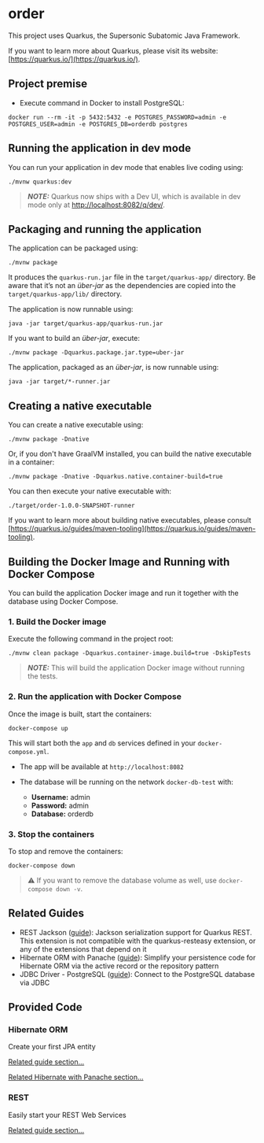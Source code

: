 # order

This project uses Quarkus, the Supersonic Subatomic Java Framework.

If you want to learn more about Quarkus, please visit its website: [https://quarkus.io/](https://quarkus.io/).

## Project premise

* Execute command in Docker to install PostgreSQL:

```shell
docker run --rm -it -p 5432:5432 -e POSTGRES_PASSWORD=admin -e POSTGRES_USER=admin -e POSTGRES_DB=orderdb postgres
```

## Running the application in dev mode

You can run your application in dev mode that enables live coding using:

```shell
./mvnw quarkus:dev
```

> ***NOTE:*** Quarkus now ships with a Dev UI, which is available in dev mode only at [http://localhost:8082/q/dev/](http://localhost:8082/q/dev/).

## Packaging and running the application

The application can be packaged using:

```shell
./mvnw package
```

It produces the `quarkus-run.jar` file in the `target/quarkus-app/` directory.
Be aware that it’s not an *über-jar* as the dependencies are copied into the `target/quarkus-app/lib/` directory.

The application is now runnable using:

```shell
java -jar target/quarkus-app/quarkus-run.jar
```

If you want to build an *über-jar*, execute:

```shell
./mvnw package -Dquarkus.package.jar.type=uber-jar
```

The application, packaged as an *über-jar*, is now runnable using:

```shell
java -jar target/*-runner.jar
```

## Creating a native executable

You can create a native executable using:

```shell
./mvnw package -Dnative
```

Or, if you don't have GraalVM installed, you can build the native executable in a container:

```shell
./mvnw package -Dnative -Dquarkus.native.container-build=true
```

You can then execute your native executable with:

```shell
./target/order-1.0.0-SNAPSHOT-runner
```

If you want to learn more about building native executables, please consult [https://quarkus.io/guides/maven-tooling](https://quarkus.io/guides/maven-tooling).

## Building the Docker Image and Running with Docker Compose

You can build the application Docker image and run it together with the database using Docker Compose.

### 1. Build the Docker image

Execute the following command in the project root:

```shell
./mvnw clean package -Dquarkus.container-image.build=true -DskipTests
```

> ***NOTE:*** This will build the application Docker image without running the tests.

### 2. Run the application with Docker Compose

Once the image is built, start the containers:

```shell
docker-compose up
```

This will start both the `app` and `db` services defined in your `docker-compose.yml`.

* The app will be available at `http://localhost:8082`
* The database will be running on the network `docker-db-test` with:

  * **Username:** admin
  * **Password:** admin
  * **Database:** orderdb

### 3. Stop the containers

To stop and remove the containers:

```shell
docker-compose down
```

> ⚠️ If you want to remove the database volume as well, use `docker-compose down -v`.

## Related Guides

* REST Jackson ([guide](https://quarkus.io/guides/rest#json-serialisation)): Jackson serialization support for Quarkus REST. This extension is not compatible with the quarkus-resteasy extension, or any of the extensions that depend on it
* Hibernate ORM with Panache ([guide](https://quarkus.io/guides/hibernate-orm-panache)): Simplify your persistence code for Hibernate ORM via the active record or the repository pattern
* JDBC Driver - PostgreSQL ([guide](https://quarkus.io/guides/datasource)): Connect to the PostgreSQL database via JDBC

## Provided Code

### Hibernate ORM

Create your first JPA entity

[Related guide section...](https://quarkus.io/guides/hibernate-orm)

[Related Hibernate with Panache section...](https://quarkus.io/guides/hibernate-orm-panache)

### REST

Easily start your REST Web Services

[Related guide section...](https://quarkus.io/guides/getting-started-reactive#reactive-jax-rs-resources)
